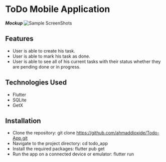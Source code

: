 # ToDo Mobile Application



**_Mockup_**
![Sample ScreenShots](https://user-images.githubusercontent.com/75989502/233169218-8686b480-9ecd-49a3-9a0f-21b132a679ec.png)



## Features

- User is able to create his task.
- User is able to mark his task as done.
- User is able to see all of his current tasks with their status whether they are pending done or in progress.


## Technologies Used

- Flutter
- SQLite
- GetX


## Installation

- Clone the repository: git clone https://github.com/ahmaddioxide/Todo-App.git
- Navigate to the project directory: cd todo_app
- Install the required packages: flutter pub get
- Run the app on a connected device or emulator: flutter run
